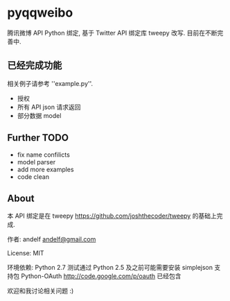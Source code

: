 pyqqweibo
=========

腾讯微博 API Python 绑定, 基于 Twitter API 绑定库 tweepy 改写. 目前在不断完善中.

已经完成功能
------------

相关例子请参考 ''example.py''.

* 授权
* 所有 API json 请求返回
* 部分数据 model

Further TODO
------------

* fix name confilicts
* model parser
* add more examples
* code clean

About
-----

本 API 绑定是在 tweepy <https://github.com/joshthecoder/tweepy> 的基础上完成.

作者: andelf <andelf@gmail.com>

License: MIT

环境依赖:
	Python 2.7 测试通过
	Python 2.5 及之前可能需要安装 simplejson 支持包
	Python-OAuth <http://code.google.com/p/oauth> 已经包含

欢迎和我讨论相关问题 :)
